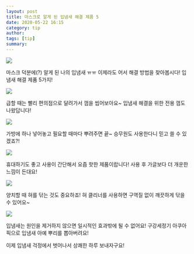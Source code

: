 ```yaml
---
layout: post
title: 마스크로 알게 된 입냄새 해결 제품 5
date: 2020-05-22 16:15
category: tip
author: 
tags: [tip]
summary: 
---
```



[![](https://post-phinf.pstatic.net/MjAyMDA1MjFfOCAg/MDAxNTkwMDUyOTcyNjEz.jU81AbFm-b2wcU7iqjwdVgWupJcdofZFYHET3ofarrIg.cBQT7hUIkfs6j0_Wvs4y84KsbrgixM0MFzHnOuXrLK8g.JPEG/1.jpg?type=w1200)](https://post.naver.com/viewer/postView.nhn?volumeNo=28332182&memberNo=175047#)

마스크 덕분에(?) 알게 된 나의 입냄새 ㅠㅠ 이제라도 어서 해결 방법을 찾아봅시다! 입냄새 해결 제품 5가지!

[![](https://img1.daumcdn.net/thumb/R720x0/?fname=https%3A%2F%2Ft1.daumcdn.net%2Fliveboard%2Fsharehows_1boon%2F1f70b2cbee22497e9ab02754d7d70895.JPG)](https://post.naver.com/viewer/postView.nhn?volumeNo=28332182&memberNo=175047#)

급할 때는 빨리 편의점으로 달려가서 껌을 씹어보아요~ 입냄새 해결을 위한 전용 껌도 나왔답니다!

[![](https://img1.daumcdn.net/thumb/R720x0/?fname=https%3A%2F%2Ft1.daumcdn.net%2Fliveboard%2Fsharehows_1boon%2F61840043b37a4cd08e7e06830bbcd640.JPG)](https://post.naver.com/viewer/postView.nhn?volumeNo=28332182&memberNo=175047#)

가방에 하나 넣어놓고 필요할 때마다 뿌려주면 끝~ 승무원도 사용한다니 믿고 쓸 수 있겠죠?!

[![](https://img1.daumcdn.net/thumb/R720x0/?fname=https%3A%2F%2Ft1.daumcdn.net%2Fliveboard%2Fsharehows_1boon%2F3eb26877923a494393ad04bdf1b1bbfe.JPG)](https://post.naver.com/viewer/postView.nhn?volumeNo=28332182&memberNo=175047#)

휴대하기도 좋고 사용이 간단해서 요즘 핫한 제품이랍니다! 사용 후 가글보다 더 개운한 느낌이 든대요!

[![](https://img1.daumcdn.net/thumb/R720x0/?fname=https%3A%2F%2Ft1.daumcdn.net%2Fliveboard%2Fsharehows_1boon%2F63817c3f3f8547eebdf32b3697d9428d.JPG)](https://post.naver.com/viewer/postView.nhn?volumeNo=28332182&memberNo=175047#)

양치할 때 혀를 닦는 것도 중요하죠! 혀 클리너를 사용하면 구역질 없이 깨끗하게 닦을 수 있어요~

[![](https://img1.daumcdn.net/thumb/R720x0/?fname=https%3A%2F%2Ft1.daumcdn.net%2Fliveboard%2Fsharehows_1boon%2F273ff07462bd4588a6bcaceb2eb38a51.JPG)](https://post.naver.com/viewer/postView.nhn?volumeNo=28332182&memberNo=175047#)

입냄새는 원인을 제거하지 않으면 일시적인 효과밖에 될 수 없어요! 구강세정기 아쿠아픽으로 입냄새 아예 뿌리를 뽑아버려요!  
  
이제 입냄새 걱정에서 벗어나서 상쾌한 하루 보내자구요!
